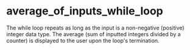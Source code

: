 # average_of_inputs_while_loop
The while loop repeats as long as the input is a non-negative (positive) integer data type. The average (sum of inputted integers divided by a counter) is displayed to the user upon the loop's termination.
